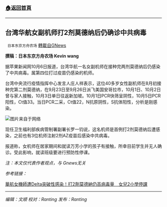 ###  [:house:返回首頁](https://github.com/ourhimalayas/txt)
---


## 台湾华航女副机师打2剂莫德纳后仍确诊中共病毒
` 日本东京方舟农场` [轉載自GNews](https://gnews.org/zh-hans/1579805/)

**撰稿：日本东京方舟农场 Kevin wang**

据苹果新闻网10月6日报道，台湾华航一名女副机师在接种完两剂莫德纳后仍感染了中共病毒。属第四位打过疫苗仍感染的机师。

台湾中央流行疫情指挥中心发言人庄人祥表示，这位40多岁女性副机师在8月初接种完第二剂莫德纳，在9月23日至9月26日派飞美国安哥拉市，10月1日、10月2日曾与家人接触，10月3日单日往返新加坡。10月1日PCR快筛呈阴性，10月5日PCR阳性，Ct值33。当日PCR二采，Ct值22，N抗原阴性，S抗体阳性，分析是刚感染。

![](https://assets.gnews.org/wp-content/uploads/2021/10/微信图片_20211007211348.png)图片来自于网络

现任卫生福利部疾病管制署副署长罗一钧说，这名机师是首例打2剂莫德纳后遭感染，之前也有3位机师注射2剂AZ疫苗后感染中共病毒。

报道称，女机师在居家期间和就读万芳小学的孩子有接触，所幸目前学生并无人确诊。受此影响，就读班级要进行预防性停课。

*注：本文仅代表作者观点，与 Gnews无关*

*参考链接：*

[華航女機師遭Delta突破性感染！打2劑莫德納仍高病毒量　女兒2小學停課](https://tw.appledaily.com/life/20211006/WQ4TNFHPNRAMLPSJ3L2VCZBZYE/)

* * *

*编辑：文顺 校对：Ranting 发布：Ranting*
